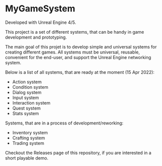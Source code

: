 # MyGameSystem

Developed with Unreal Engine 4/5. 
 
This project is a set of different systems, that can be handy in game development and prototyping. 
 
The main goal of this projet is to develop simple and universal systems for creating different games. All systems must be universal, reusable, convenient for the end-user, and support the Unreal Engine networking system. 
 
Below is a list of all systems, that are ready at the moment (15 Apr 2022): 
- Action system 
- Condition system 
- Dialog system 
- Input system 
- Interaction system 
- Quest system 
- Stats system 
 
Systems, that are in a process of development/reworking: 
- Inventory system 
- Crafting system 
- Trading system 
 
Checkout the Releases page of this repository, if you are interested in a short playable demo.
